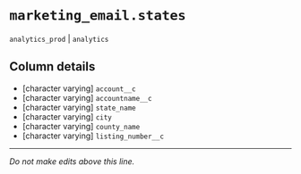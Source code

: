 # `marketing_email.states`
`analytics_prod` | `analytics`

## Column details
* [character varying] `account__c`
* [character varying] `accountname__c`
* [character varying] `state_name`
* [character varying] `city`
* [character varying] `county_name`
* [character varying] `listing_number__c`

-------------------------------------------------------------------------------
*Do not make edits above this line.*
